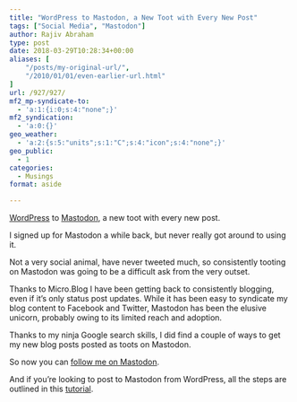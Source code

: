 ```yaml
---
title: "WordPress to Mastodon, a New Toot with Every New Post"
tags: ["Social Media", "Mastodon"]
author: Rajiv Abraham
type: post
date: 2018-03-29T10:28:34+00:00
aliases: [
    "/posts/my-original-url/",
    "/2010/01/01/even-earlier-url.html"
]
url: /927/927/
mf2_mp-syndicate-to:
  - 'a:1:{i:0;s:4:"none";}'
mf2_syndication:
  - 'a:0:{}'
geo_weather:
  - 'a:2:{s:5:"units";s:1:"C";s:4:"icon";s:4:"none";}'
geo_public:
  - 1
categories:
  - Musings
format: aside

---
```

<p style="text-align: left;">
  <a href="https://wordpress.org/" target="_blank" rel="noopener">WordPress</a> to <a href="https://mastodon.social/" target="_blank" rel="noopener">Mastodon</a>, a new toot with every new post.
</p>

<p style="text-align: left;">
  I signed up for Mastodon a while back, but never really got around to using it.
</p>

<p style="text-align: left;">
  Not a very social animal, have never tweeted much, so consistently tooting on Mastodon was going to be a difficult ask from the very outset.
</p>

<p style="text-align: left;">
  Thanks to Micro.Blog I have been getting back to consistently blogging, even if it&#8217;s only status post updates. While it has been easy to syndicate my blog content to Facebook and Twitter, Mastodon has been the elusive unicorn, probably owing to its limited reach and adoption.
</p>

<p style="text-align: left;">
  Thanks to my ninja Google search skills, I did find a couple of ways to get my new blog posts posted as toots on Mastodon.
</p>

<p style="text-align: left;">
  So now you can <a href="https://mastodon.social/@unoabraham" target="_blank" rel="noopener">follow me on Mastodon</a>.
</p>

<p style="text-align: left;">
  And if you&#8217;re looking to post to Mastodon from WordPress, all the steps are outlined in this <a href="https://www.hyperborea.org/journal/2017/12/mastodon-ifttt/" target="_blank" rel="noopener">tutorial</a>.
</p>